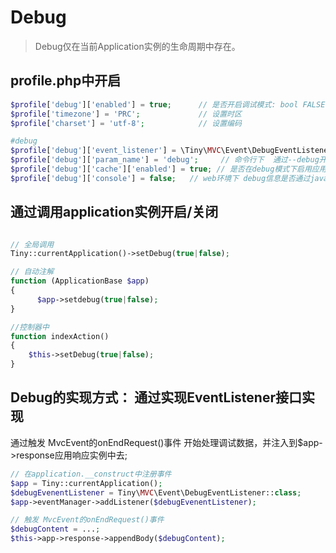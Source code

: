 Debug
====
> Debug仅在当前Application实例的生命周期中存在。

profile.php中开启
---

```php
$profile['debug']['enabled'] = true;      // 是否开启调试模式: bool FALSE 不开启 | bool TRUE 开启
$profile['timezone'] = 'PRC';             // 设置时区
$profile['charset'] = 'utf-8';            // 设置编码

#debug
$profile['debug']['event_listener'] = \Tiny\MVC\Event\DebugEventListener::class; // 通过注册监听事件 可通过此节点自定义新的debug插件
$profile['debug']['param_name'] = 'debug';     // 命令行下  通过--debug开启
$profile['debug']['cache']['enabled'] = true; // 是否在debug模式下启用应用缓存
$profile['debug']['console'] = false;   // web环境下 debug信息是否通过javascript的console.log输出在console
```

通过调用application实例开启/关闭
---

```php

// 全局调用
Tiny::currentApplication()->setDebug(true|false);

// 自动注解
function (ApplicationBase $app) 
{
      $app->setdebug(true|false);
}

//控制器中
function indexAction() 
{
    $this->setDebug(true|false);
}
```

Debug的实现方式： 通过实现EventListener接口实现
----

通过触发 MvcEvent的onEndRequest()事件 开始处理调试数据，并注入到$app->response应用响应实例中去;

```php
// 在application.__construct中注册事件
$app = Tiny::currentApplication();
$debugEvenentListener = Tiny\MVC\Event\DebugEventListener::class;
$app->eventManager->addListener($debugEvenentListener);

// 触发 MvcEvent的onEndRequest()事件
$debugContent = ...;
$this->app->response->appendBody($debugContent);

```
